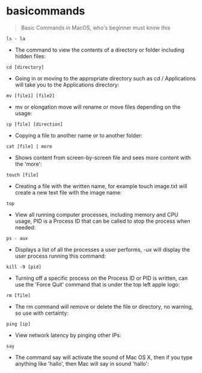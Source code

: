 # basicommands

> Basic Commands in MacOS, who's beginner must know this

`ls - la`
- The command to view the contents of a directory or folder including hidden files:

`cd [directory]`
- Going in or moving to the appropriate directory such as cd / Applications will take you to the Applications directory:

`mv [file1] [file2]`
- mv or elongation move will rename or move files depending on the usage:

`cp [file] [direction]`
- Copying a file to another name or to another folder:

`cat [file] | more `
- Shows content from screen-by-screen file and sees more content with the 'more':

`touch [file]`
- Creating a file with the written name, for example touch image.txt will create a new text file with the image name:

`top`
- View all running computer processes, including memory and CPU usage, PID is a Process ID that can be called to stop the process when needed:

`ps - aux`
- Displays a list of all the processes a user performs, -ux will display the user process running this command:

`kill -9 [pid]`
- Turning off a specific process on the Process ID or PID is written, can use the 'Force Quit' command that is under the top left apple logo:

`rm [file]`
- The rm command will remove or delete the file or directory, no warning, so use with certainty:

`ping [ip]`
- View network latency by pinging other IPs:

`say`
- The command say will activate the sound of Mac OS X, then if you type anything like 'hallo', then Mac will say in sound 'hallo':
